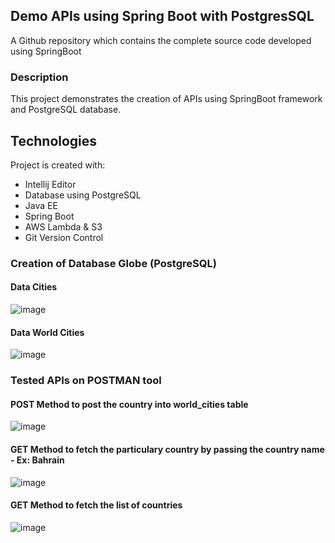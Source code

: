 
## Demo APIs using Spring Boot with PostgresSQL
A Github repository which contains the complete source code developed using SpringBoot

### Description
This project demonstrates the creation of APIs using SpringBoot framework and PostgreSQL database. 

## Technologies
Project is created with:
  * Intellij Editor
  * Database using PostgreSQL
  *	Java EE
  *	Spring Boot
  *	AWS Lambda & S3
  *	Git Version Control


### Creation of Database Globe (PostgreSQL)
#### Data Cities 
![image](https://i.imgur.com/1A5CZ22.png})

#### Data World Cities

![image](https://i.imgur.com/2uOpfyw.png})


### Tested APIs on POSTMAN tool

#### POST Method to post the country into world_cities table
![image](https://i.imgur.com/gzgip34.png})

#### GET Method to fetch the particulary country by passing the country name - Ex: Bahrain
![image](https://i.imgur.com/J7Bm0fe.png})

#### GET Method to fetch the list of countries
![image](https://i.imgur.com/ISnOJv4.png})






